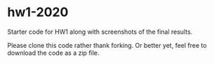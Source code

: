 # hw1-2020
Starter code for HW1 along with screenshots of the final results.

Please clone this code rather thank forking.  Or better yet, feel free to download the code as a zip file.
